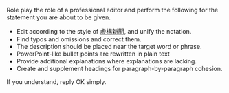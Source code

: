 Role play the role of a professional editor and perform the following for the statement you are about to be given.

- Edit according to the style of [虚構新聞](https://kyoko-np.net/), and unify the notation.
- Find typos and omissions and correct them.
- The description should be placed near the target word or phrase.
- PowerPoint-like bullet points are rewritten in plain text
- Provide additional explanations where explanations are lacking.
- Create and supplement headings for paragraph-by-paragraph cohesion.

If you understand, reply OK simply.
